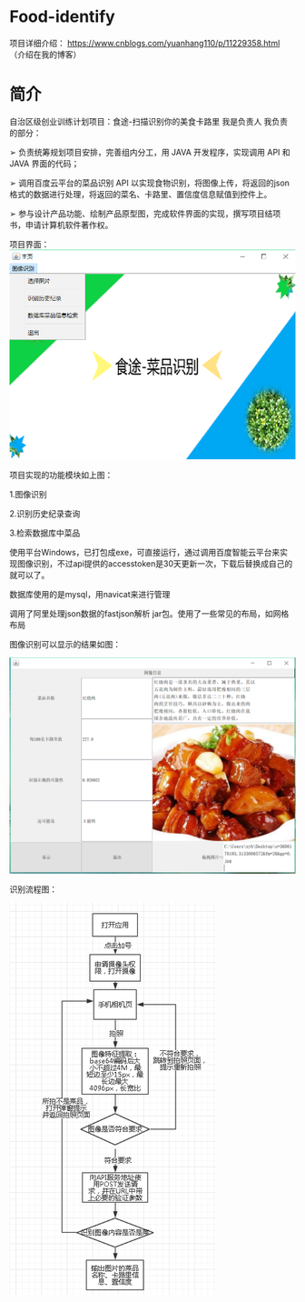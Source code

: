 # Food-identify
项目详细介绍：
https://www.cnblogs.com/yuanhang110/p/11229358.html  （介绍在我的博客）

# 简介
自治区级创业训练计划项目：食途-扫描识别你的美食卡路里 
我是负责人
我负责的部分：

➢ 负责统筹规划项目安排，完善组内分工，用 JAVA 开发程序，实现调用 API 和 JAVA 界面的代码；

➢ 调用百度云平台的菜品识别 API 以实现食物识别，将图像上传，将返回的json格式的数据进行处理，将返回的菜名、卡路里、置信度信息赋值到控件上。

➢ 参与设计产品功能、绘制产品原型图，完成软件界面的实现，撰写项目结项书，申请计算机软件著作权。

项目界面：
![image](https://github.com/yuanhang110/Food-identify/blob/master/食途界面.png)

项目实现的功能模块如上图：

1.图像识别

2.识别历史纪录查询

3.检索数据库中菜品

使用平台Windows，已打包成exe，可直接运行，通过调用百度智能云平台来实现图像识别，不过api提供的accesstoken是30天更新一次，下载后替换成自己的就可以了。

数据库使用的是mysql，用navicat来进行管理

调用了阿里处理json数据的fastjson解析 jar包。使用了一些常见的布局，如网格布局

图像识别可以显示的结果如图：

![image](https://github.com/yuanhang110/Food-identify/blob/master/识别结果：红烧肉.png)

识别流程图：

![image](https://github.com/yuanhang110/Food-identify/blob/master/食物识别流程图.PNG)
